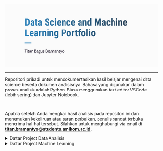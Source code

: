 <p align="center">
  <a href='https://www.linkedin.com/in/titan-bagus-bramantyo-aba6311ba/'><img src="README/banner.png"></a>
</p>

---

Repositori pribadi untuk mendokumentasikan hasil belajar mengenai data science beserta dokumen analisisnya. Bahasa yang digunakan dalam proses analisis adalah Python. Biasa menggunakan text editor VSCode (lebih sering) dan Jupyter Notebook.

<br>

Apabila setelah Anda mengkaji hasil analisis pada repositori ini dan menemukan kekeliruan atau saran perbaikan, penulis sangat terbuka menerima hal-hal tersebut. Silahkan untuk menghubungi via email di **titan.bramantyo@students.amikom.ac.id**.

<!-- Sesi Data Analytic -->
<details><summary>Daftar Project Data Analisis</summary>
  
  - [[📂](https://github.com/katibpasha/data_science_portfolio/tree/main/Project/Data-Analisis/Analisis-kecelakaan-lalin-prancis)] Analisis Kecelakaan Lalu Lintas di Prancis

</details>

<!-- Sesi Machine Learning -->
<details><summary>Daftar Project Machine Learning</summary>
  
  - [[📂](https://github.com/katibpasha/data_science_portfolio/tree/main/Project/Machine-Learning/Deteksi-hepatitis-c)] Deteksi Penyakit Hepatitis C (Klasifikasi)
  - [[📂](https://github.com/katibpasha/data_science_portfolio/tree/main/Project/Machine-Learning/Rekognisi-corak-batik)] Rekognisi Corak Batik Parang & Ceplok (Klasifikasi)
  - [[📂](https://github.com/katibpasha/data_science_portfolio/tree/main/Project/Machine-Learning/Klasifikasi-kelayakan-penerima-kredit)] Asesmen Kelayakan Penerima Pinjaman (Klasifikasi)
  - [[📂](https://github.com/katibpasha/data_science_portfolio/tree/main/Project/Machine-Learning/Rekognisi-kertas-batu-gunting)] Rekognisi Bentuk Tangan Batu, Gunting, Kertas (Klasifikasi)

</details>


